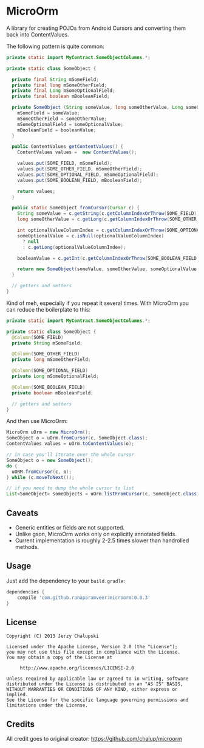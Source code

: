 MicroOrm
========

A library for creating POJOs from Android Cursors and converting
them back into ContentValues.

The following pattern is quite common:

```java
private static import MyContract.SomeObjectColumns.*;

private static class SomeObject {

  private final String mSomeField;
  private final long mSomeOtherField;
  private final Long mSomeOptionalField;
  private final boolean mBooleanField;

  private SomeObject (String someValue, long someOtherValue, Long someOptionalValue, boolean booleanValue) {
    mSomeField = someValue;
    mSomeOtherField = someOtherValue;
    mSomeOptionalField = someOptionalValue;
    mBooleanField = booleanValue;
  }

  public ContentValues getContentValues() {
    ContentValues values =  new ContentValues();

    values.put(SOME_FIELD, mSomeField);
    values.put(SOME_OTHER_FIELD, mSomeOtherField);
    values.put(SOME_OPTIONAL_FIELD, mSomeOptionalField);
    values.put(SOME_BOOLEAN_FIELD, mBooleanField);

    return values;
  }

  public static SomeObject fromCursor(Cursor c) {
    String someValue = c.getString(c.getColumnIndexOrThrow(SOME_FIELD));
    long someOtherValue = c.getLong(c.getColumnIndexOrThrow(SOME_OTHER_FIELD));

    int optionalValueColumnIndex = c.getColumnIndexOrThrow(SOME_OPTIONAL_FIELD);
    someOptionalValue = c.isNull(optionalValueColumnIndex)
      ? null
      : c.getLong(optionalValueColumnIndex);

    booleanValue = c.getInt(c.getColumnIndexOrThrow(SOME_BOOLEAN_FIELD)) == 1;

    return new SomeObject(someValue, someOtherValue, someOptionalValue, booleanValue);
  }

  // getters and setters
}
```

Kind of meh, especially if you repeat it several times. With MicroOrm you can
reduce the boilerplate to this:

```java
private static import MyContract.SomeObjectColumns.*;

private static class SomeObject {
  @Column(SOME_FIELD)
  private String mSomeField;

  @Column(SOME_OTHER_FIELD)
  private long mSomeOtherField;

  @Column(SOME_OPTIONAL_FIELD)
  private Long mSomeOptionalField;

  @Column(SOME_BOOLEAN_FIELD)
  private boolean mBooleanField;

  // getters and setters
}
```

And then use MicroOrm:

```java
MicroOrm uOrm = new MicroOrm();
SomeObject o = uOrm.fromCursor(c, SomeObject.class);
ContentValues values = uOrm.toContentValues(o);

// in case you'll iterate over the whole cursor
SomeObject o = new SomeObject();
do {
  uORM.fromCursor(c, o);
} while (c.moveToNext());

// if you need to dump the whole cursor to list
List<SomeObject> someObjects = uOrm.listFromCursor(c, SomeObject.class);
```

Caveats
-------

* Generic entities or fields are not supported.
* Unlike gson, MicroOrm works only on explicitly annotated fields.
* Current implementation is roughly 2-2.5 times slower than handrolled methods.


Usage
-----
Just add the dependency to your `build.gradle`:

```groovy
dependencies {
    compile 'com.github.ranaparamveer:microorm:0.8.3'
}
```

License
-------

    Copyright (C) 2013 Jerzy Chalupski

    Licensed under the Apache License, Version 2.0 (the "License");
    you may not use this file except in compliance with the License.
    You may obtain a copy of the License at

         http://www.apache.org/licenses/LICENSE-2.0

    Unless required by applicable law or agreed to in writing, software
    distributed under the License is distributed on an "AS IS" BASIS,
    WITHOUT WARRANTIES OR CONDITIONS OF ANY KIND, either express or implied.
    See the License for the specific language governing permissions and
    limitations under the License.

Credits
--------

All credit goes to original creator: https://github.com/chalup/microorm